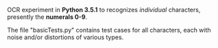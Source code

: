 OCR experiment in **Python 3.5.1** to recognizes _individual_ characters, presently the **numerals 0-9**.

The file "basicTests.py" contains test cases for all characters, each with noise and/or distortions of various types.
